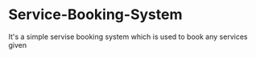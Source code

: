 # Service-Booking-System
It's a simple servise booking system which is used to book any services given
